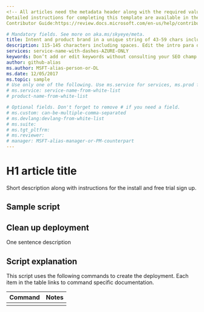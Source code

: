 ```yaml
---
<!-- All articles need the metadata header along with the required values for reporting.</br>
Detailed instructions for completing this template are available in the </br>
Contributor Guide:https://review.docs.microsoft.com/en-us/help/contribute/mock-template-markdown-wrapper-ps?branch=master -->

# Mandatory fields. See more on aka.ms/skyeye/meta.
title: Intent and product brand in a unique string of 43-59 chars including spaces - do not include site identifier (it is auto-generated.)
description: 115-145 characters including spaces. Edit the intro para describing article intent to fit here. This abstract displays in the search result.
services: service-name-with-dashes-AZURE-ONLY
keywords: Don’t add or edit keywords without consulting your SEO champ.
author: github-alias
ms.author: MSFT-alias-person-or-DL
ms.date: 12/05/2017
ms.topic: sample
# Use only one of the following. Use ms.service for services, ms.prod for on-prem. Remove the # before the relevant field.
# ms.service: service-name-from-white-list
# product-name-from-white-list

# Optional fields. Don't forget to remove # if you need a field.
# ms.custom: can-be-multiple-comma-separated
# ms.devlang:devlang-from-white-list
# ms.suite: 
# ms.tgt_pltfrm:
# ms.reviewer:
# manager: MSFT-alias-manager-or-PM-counterpart
---
```

# H1 article title
Short description along with instructions for the install and free trial sign up.

## Sample script
<INCLUDE to script>

## Clean up deployment 
One sentence description

<add a script>

## Script explanation

This script uses the following commands to create the deployment. Each item in the table links to command specific documentation.

| Command | Notes |
|---|---|
| <script title>| <description>|
| <script title>| <description>|

